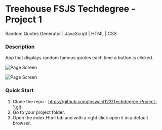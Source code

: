 # Treehouse FSJS Techdegree - Project 1

Random Quotes Generator | JavaScript | HTML | CSS 

### Description

App that displays random famous quotes each time a button is clicked. 

![Page Screen](/assets/images/![RandomQuote-1.PNG])

![Page Screen](/assets/images/![RandomQuote-2.PNG])

### Quick Start
1. Clone the repo - https://github.com/joswald123/Techdegree-Project-1.git
2. Go to your project folder.
3. Open the index.Html tab and with a right click open it in a default browser.




